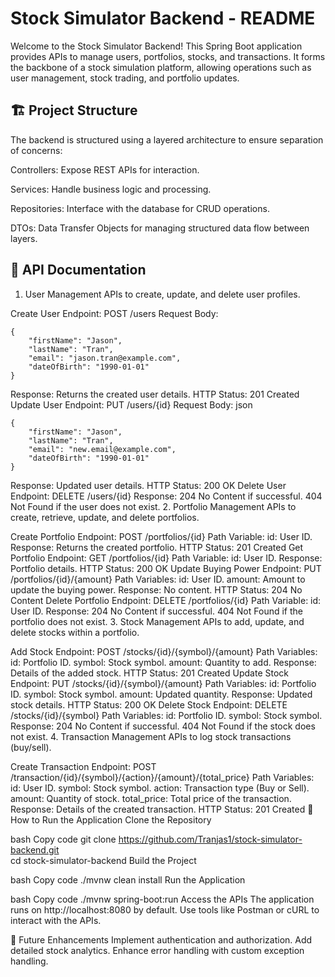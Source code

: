 # Stock Simulator Backend - README
Welcome to the Stock Simulator Backend! This Spring Boot application provides APIs to manage users, portfolios, stocks, and transactions. It forms the backbone of a stock simulation platform, allowing operations such as user management, stock trading, and portfolio updates.

## 🏗️ Project Structure
The backend is structured using a layered architecture to ensure separation of concerns:

Controllers: Expose REST APIs for interaction.

Services: Handle business logic and processing.

Repositories: Interface with the database for CRUD operations.

DTOs: Data Transfer Objects for managing structured data flow between layers.

## 📖 API Documentation
1. User Management
APIs to create, update, and delete user profiles.

Create User
Endpoint: POST /users
Request Body:
```
{
    "firstName": "Jason",
    "lastName": "Tran",
    "email": "jason.tran@example.com",
    "dateOfBirth": "1990-01-01"
}
```
Response: Returns the created user details.
HTTP Status: 201 Created
Update User
Endpoint: PUT /users/{id}
Request Body:
json
```
{
    "firstName": "Jason",
    "lastName": "Tran",
    "email": "new.email@example.com",
    "dateOfBirth": "1990-01-01"
}
```
Response: Updated user details.
HTTP Status: 200 OK
Delete User
Endpoint: DELETE /users/{id}
Response:
204 No Content if successful.
404 Not Found if the user does not exist.
2. Portfolio Management
APIs to create, retrieve, update, and delete portfolios.

Create Portfolio
Endpoint: POST /portfolios/{id}
Path Variable:
id: User ID.
Response: Returns the created portfolio.
HTTP Status: 201 Created
Get Portfolio
Endpoint: GET /portfolios/{id}
Path Variable:
id: User ID.
Response: Portfolio details.
HTTP Status: 200 OK
Update Buying Power
Endpoint: PUT /portfolios/{id}/{amount}
Path Variables:
id: User ID.
amount: Amount to update the buying power.
Response: No content.
HTTP Status: 204 No Content
Delete Portfolio
Endpoint: DELETE /portfolios/{id}
Path Variable:
id: User ID.
Response:
204 No Content if successful.
404 Not Found if the portfolio does not exist.
3. Stock Management
APIs to add, update, and delete stocks within a portfolio.

Add Stock
Endpoint: POST /stocks/{id}/{symbol}/{amount}
Path Variables:
id: Portfolio ID.
symbol: Stock symbol.
amount: Quantity to add.
Response: Details of the added stock.
HTTP Status: 201 Created
Update Stock
Endpoint: PUT /stocks/{id}/{symbol}/{amount}
Path Variables:
id: Portfolio ID.
symbol: Stock symbol.
amount: Updated quantity.
Response: Updated stock details.
HTTP Status: 200 OK
Delete Stock
Endpoint: DELETE /stocks/{id}/{symbol}
Path Variables:
id: Portfolio ID.
symbol: Stock symbol.
Response:
204 No Content if successful.
404 Not Found if the stock does not exist.
4. Transaction Management
APIs to log stock transactions (buy/sell).

Create Transaction
Endpoint: POST /transaction/{id}/{symbol}/{action}/{amount}/{total_price}
Path Variables:
id: User ID.
symbol: Stock symbol.
action: Transaction type (Buy or Sell).
amount: Quantity of stock.
total_price: Total price of the transaction.
Response: Details of the created transaction.
HTTP Status: 201 Created
🚀 How to Run the Application
Clone the Repository

bash
Copy code
git clone https://github.com/Tranjas1/stock-simulator-backend.git  
cd stock-simulator-backend
Build the Project

bash
Copy code
./mvnw clean install
Run the Application

bash
Copy code
./mvnw spring-boot:run
Access the APIs
The application runs on http://localhost:8080 by default. Use tools like Postman or cURL to interact with the APIs.

🌟 Future Enhancements
Implement authentication and authorization.
Add detailed stock analytics.
Enhance error handling with custom exception handling.